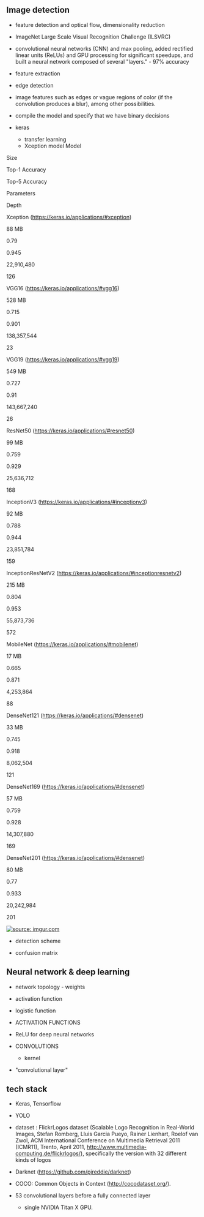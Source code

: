 ## Image detection 

- feature detection and optical flow, dimensionality reduction
- ImageNet Large Scale Visual Recognition Challenge (ILSVRC)
- convolutional neural networks (CNN) and max pooling, added rectified linear units (ReLUs) and GPU processing for significant speedups, and built a neural network composed of several "layers." - 97% accuracy
- feature extraction

- edge detection
- image features such as edges or vague regions of color (if the convolution produces a blur), among other possibilities.
- compile the model and specify that we have binary decisions



- keras 
    - transfer learning
    - Xception model
    Model

Size

Top-1 Accuracy

Top-5 Accuracy

Parameters

Depth

Xception (https://keras.io/applications/#xception)

88 MB

0.79

0.945

22,910,480

126

VGG16 (https://keras.io/applications/#vgg16)

528 MB

0.715

0.901

138,357,544

23

VGG19 (https://keras.io/applications/#vgg19)

549 MB

0.727

0.91

143,667,240

26

ResNet50 (https://keras.io/applications/#resnet50)

99 MB

0.759

0.929

25,636,712

168

InceptionV3 (https://keras.io/applications/#inceptionv3)

92 MB

0.788

0.944

23,851,784

159

InceptionResNetV2 (https://keras.io/applications/#inceptionresnetv2)

215 MB

0.804

0.953

55,873,736

572

MobileNet (https://keras.io/applications/#mobilenet)

17 MB

0.665

0.871

4,253,864

88

DenseNet121 (https://keras.io/applications/#densenet)

33 MB

0.745

0.918

8,062,504

121

DenseNet169 (https://keras.io/applications/#densenet)

57 MB

0.759

0.928

14,307,880

169

DenseNet201 (https://keras.io/applications/#densenet)

80 MB

0.77

0.933

20,242,984

201


<a href="https://imgur.com/wT9hLr5"><img src="https://i.imgur.com/wT9hLr5.png" title="source: imgur.com" /></a>


- detection scheme

-  confusion matrix



## Neural network & deep learning 
- network topology - weights
- activation function
- logistic function
- ACTIVATION FUNCTIONS
- ReLU for deep neural networks


- CONVOLUTIONS
    - kernel

- "convolutional layer"




## tech stack 
- Keras, Tensorflow 
- YOLO 
- dataset : FlickrLogos dataset (Scalable Logo Recognition in Real-World Images, Stefan Romberg, Lluis Garcia Pueyo, Rainer Lienhart, Roelof van Zwol, ACM International Conference on Multimedia Retrieval 2011 (ICMR11), Trento, April 2011, http://www.multimedia-computing.de/flickrlogos/), specifically the version with 32 different kinds of logos
- Darknet (https://github.com/pjreddie/darknet)

- COCO: Common Objects in Context (http://cocodataset.org/).
- 53 convolutional layers before a fully connected layer
    - single NVIDIA Titan X GPU.



